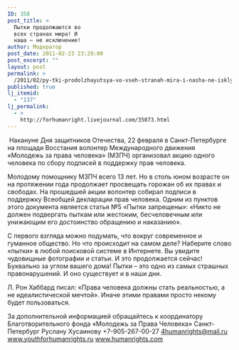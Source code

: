 ```yaml
---
ID: 358
post_title: >
  Пытки продолжаются во
  всех странах мира! И
  наша – не исключение!
author: Модератор
post_date: 2011-02-23 23:29:00
post_excerpt: ""
layout: post
permalink: >
  /2011/02/py-tki-prodolzhayutsya-vo-vseh-stranah-mira-i-nasha-ne-isklyuchenie.html
published: true
lj_itemid:
  - "137"
lj_permalink:
  - >
    http://forhumanright.livejournal.com/35073.html
---
```

&nbsp;Накануне Дня защитников Отечества, 22 февраля в Санкт-Петербурге на площади Восстания волонтер Международного движения &laquo;Молодежь за права человека&raquo; (МЗПЧ) организовал акцию одного человека по сбору подписей в поддержку прав человека.

Молодому помощнику МЗПЧ всего 13 лет. Но в столь юном возрасте он на протяжении года продолжает просвещать горожан об их правах и свободах. На прошедшей акции волонтер собирал подписи в поддержку Всеобщей декларации прав человека. Одним из пунктов этого документа является статья №5 &laquo;Пытки запрещены&raquo;: &laquo;Никто не должен подвергать пыткам или жестоким, бесчеловечным или унижающим его достоинство обращению и наказанию&raquo;.

С первого взгляда можно подумать, что вокруг современное и гуманное общество. Но что происходит на самом деле? Наберите слово &laquo;пытки&raquo; в любой поисковой системе в Интернете. Вы увидите чудовищные фотографии и статьи. И это продолжается сейчас! Буквально за углом вашего дома! Пытки &ndash; это одно из самых страшных правонарушений. И оно существует и в наши дни.

Л. Рон Хаббард писал: &laquo;Права человека должны стать реальностью, а не идеалистической мечтой&raquo;. Иначе этими правами просто некому будет пользоваться.

За дополнительной информацией обращайтесь к координатору
Благотворительного фонда &laquo;Молодежь за Права Человека&raquo; Санкт-Петербург
Руслану Хусаинову
+7-905-267-00-27
4humanrights@mail.ru
www.youthforhumanrights.ru
www.humanrights.com